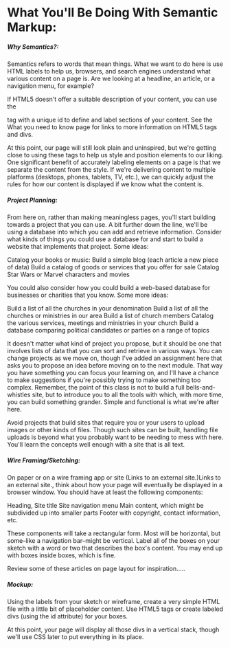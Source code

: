 <h1>What You'll Be Doing With Semantic Markup:</h1>

<h5>Why Semantics?:</h5>

Semantics refers to words that mean things. What we want to do here is use HTML labels to help us, browsers, and search engines understand what various content on a page is. Are we looking at a headline, an article, or a navigation menu, for example?

If HTML5 doesn't offer a suitable description of your content, you can use the <div> tag with a unique id to define and label sections of your content. See the What you need to know page for links to more information on HTML5 tags and divs.

At this point, our page will still look plain and uninspired, but we're getting close to using these tags to help us style and position elements to our liking. One significant benefit of accurately labeling elements on a page is that we separate the content from the style. If we're delivering content to multiple platforms (desktops, phones, tablets, TV, etc.), we can quickly adjust the rules for how our content is displayed if we know what the content is.

<h5>Project Planning:</h5>

From here on, rather than making meaningless pages, you'll start building towards a project that you can use. A bit further down the line, we'll be using a database into which you can add and retrieve information. Consider what kinds of things you could use a database for and start to build a website that implements that project. Some ideas:

Catalog your books or music:
Build a simple blog (each article a new piece of data)
Build a catalog of goods or services that you offer for sale
Catalog Star Wars or Marvel characters and movies

You could also consider how you could build a web-based database for businesses or charities that you know. Some more ideas:

Build a list of all the churches in your denomination
Build a list of all the churches or ministries in our area
Build a list of church members
Catalog the various services, meetings and ministries in your church
Build a database comparing political candidates or parties on a range of topics

It doesn't matter what kind of project you propose, but it should be one that involves lists of data that you can sort and retrieve in various ways. You can change projects as we move on, though I've added an assignment here that asks you to propose an idea before moving on to the next module. That way you have something you can focus your learning on, and I'll have a chance to make suggestions if you're possibly trying to make something too complex. Remember, the point of this class is not to build a full bells-and-whistles site, but to introduce you to all the tools with which, with more time, you can build something grander. Simple and functional is what we're after here.

Avoid projects that build sites that require you or your users to upload images or other kinds of files. Though such sites can be built, handling file uploads is beyond what you probably want to be needing to mess with here. You'll learn the concepts well enough with a site that is all text.

<h5>Wire Framing/Sketching:</h5>

On paper or on a wire framing app or site (Links to an external site.)Links to an external site., think about how your page will eventually be displayed in a browser window. You should have at least the following components:

Heading, Site title
Site navigation menu
Main content, which might be subdivided up into smaller parts
Footer with copyright, contact information, etc.

These components will take a rectangular form. Most will be horizontal, but some–like a navigation bar–might be vertical. Label all of the boxes on your sketch with a word or two that describes the box's content. You may end up with boxes inside boxes, which is fine.

Review some of these articles on page layout for inspiration.....

<h5>Mockup:</h5>
Using the labels from your sketch or wireframe, create a very simple HTML file with a little bit of placeholder content. Use HTML5 tags or create labeled divs (using the id attribute) for your boxes.

At this point, your page will display all those divs in a vertical stack, though we'll use CSS later to put everything in its place.
